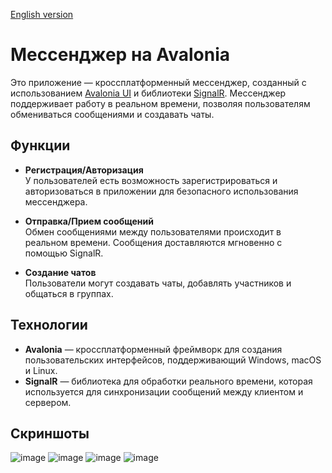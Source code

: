 [English version](https://github.com/Chesno4ok/Avalonia-Messenger-WIP/blob/master/README.md)

# Мессенджер на Avalonia

Это приложение — кроссплатформенный мессенджер, созданный с использованием [Avalonia UI](https://avaloniaui.net/) и библиотеки [SignalR](https://dotnet.microsoft.com/apps/aspnet/signalr). Мессенджер поддерживает работу в реальном времени, позволяя пользователям обмениваться сообщениями и создавать чаты.

## Функции

- **Регистрация/Авторизация**  
  У пользователей есть возможность зарегистрироваться и авторизоваться в приложении для безопасного использования мессенджера.
  
- **Отправка/Прием сообщений**  
  Обмен сообщениями между пользователями происходит в реальном времени. Сообщения доставляются мгновенно с помощью SignalR.
  
- **Создание чатов**  
  Пользователи могут создавать чаты, добавлять участников и общаться в группах.

## Технологии

- **Avalonia** — кроссплатформенный фреймворк для создания пользовательских интерфейсов, поддерживающий Windows, macOS и Linux.
- **SignalR** — библиотека для обработки реального времени, которая используется для синхронизации сообщений между клиентом и сервером.

## Скриншоты

![image](https://github.com/user-attachments/assets/55b7c105-30ca-4803-ba50-76866e7348b8)
![image](https://github.com/user-attachments/assets/2211191b-61d9-4d3f-8679-a19e426e7b8c)
![image](https://github.com/user-attachments/assets/559e3dc9-e5ab-4b7c-987c-9241c8354632)
![image](https://github.com/user-attachments/assets/46830847-2067-46a7-9614-2cf19a89539b)


